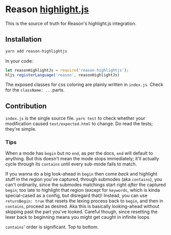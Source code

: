 # Reason [highlight.js](https://github.com/highlightjs/highlight.js)

This is the source of truth for Reason's highlight.js integration.

## Installation

```sh
yarn add reason-highlightjs
```

In your code:

```js
let reasonHighlightJs = require('reason-highlightjs');
hljs.registerLanguage('reason', reasonHighlightJs)
```

The exposed classes for css coloring are plainly written in `index.js`. Check for the `className: ...`parts.

## Contribution

`index.js` is the single source file. `yarn test` to check whether your modification caused `test/expected.html` to change. Do read the tests; they're simple.

### Tips

When a mode has `begin` but no `end`, as per the docs, `end` will default to anything. But this doesn't mean the mode stops immediately; it'll actually cycle through its `contains` until every sub-mode fails to match.

If you wanna do a big look-ahead in `begin` then come _back_ and highlight stuff in the region you've captured, through submodes (aka `contains`), you can't ordinarily, since the submodes matchings start right _after_ the captured `begin`; too late to highlight that region (except for `keywords`, which is kinda special-cased as a config, but disregard that)! Instead, you can use `returnBegin: true` that resets the lexing process back to `begin`, and then in `contains`, proceed as desired. Aka this is basically looking-ahead without skipping past the part you've looked. Careful though, since resetting the lexer back to beginning means you might get caught in infinite loops.

`contains`' order is significant. Top to bottom.
